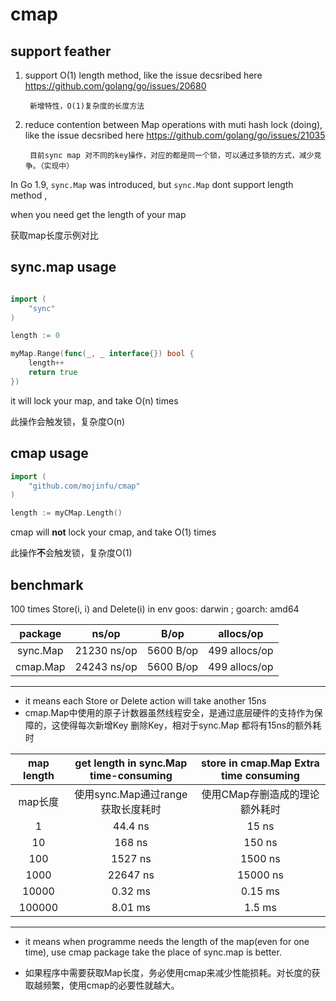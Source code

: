# cmap 

## support feather

1. support O(1) length method,  like the issue decsribed here https://github.com/golang/go/issues/20680

		新增特性，O(1)复杂度的长度方法

2. reduce contention between Map operations with muti hash lock (doing),  like the issue decsribed here https://github.com/golang/go/issues/21035

		目前sync map 对不同的key操作，对应的都是同一个锁，可以通过多锁的方式，减少竞争。（实现中）

In Go 1.9, `sync.Map` was introduced, but  `sync.Map`  dont support length method , 

when you need get the length of your map

获取map长度示例对比

## sync.map usage 
```go

import (
	"sync"
)

length := 0

myMap.Range(func(_, _ interface{}) bool {
	length++
	return true
})
```
it will lock your map, and take O(n) times

此操作会触发锁，复杂度O(n)

## cmap usage 

```go
import (
	"github.com/mojinfu/cmap"
)

length := myCMap.Length()
```
cmap will **not** lock your cmap, and take O(1) times

此操作**不**会触发锁，复杂度O(1)

## benchmark

100 times Store(i, i) and Delete(i) in env  goos: darwin ; goarch: amd64

 | package | ns/op| B/op|allocs/op|
| :------:| :------: | :------: | :------: |
| sync.Map| 21230 ns/op|	5600 B/op|	499 allocs/op|
| cmap.Map |24243 ns/op|	5600 B/op	|499 allocs/op|
 ----------

 - it means each Store or Delete action will take another 15ns
 - cmap.Map中使用的原子计数器虽然线程安全，是通过底层硬件的支持作为保障的，这使得每次新增Key 删除Key，相对于sync.Map 都将有15ns的额外耗时

  | map length | get length in sync.Map time-consuming |store in cmap.Map Extra time consuming |
| :------:| :------: | :------: |
| map长度 |  使用sync.Map通过range获取长度耗时 |使用CMap存删造成的理论额外耗时 |
| 1 |  44.4 ns |15 ns |
| 10 |  168 ns |150 ns |
| 100 |  1527 ns |1500 ns |
| 1000 |  22647 ns |15000 ns |
| 10000 |  0.32 ms |0.15 ms |
| 100000 |  8.01 ms |1.5 ms |
 ----------

  - it means when programme needs the length of the map(even for one time), use cmap package take the place of sync.map is better.

  - 如果程序中需要获取Map长度，务必使用cmap来减少性能损耗。对长度的获取越频繁，使用cmap的必要性就越大。
